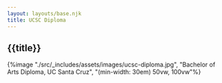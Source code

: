 ```yaml
---
layout: layouts/base.njk
title: UCSC Diploma
---
```


## {{title}}

{%image "./src/_includes/assets/images/ucsc-diploma.jpg", "Bachelor of Arts Diploma, UC Santa Cruz", "(min-width: 30em) 50vw, 100vw"%}
